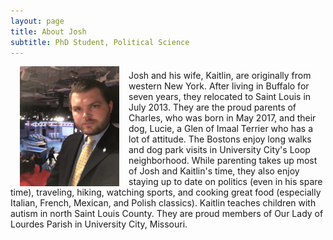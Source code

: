 ```yaml
---
layout: page
title: About Josh
subtitle: PhD Student, Political Science
---
```


<p><img align="left" style="padding: 0 15px" src="/img/debate.jpg" alt="Attending the WUSTL Presidential Debate (October 2016)" height="192" width="159"></p>
<p style="margin-top: 20px;"> </p>
<p>Josh and his wife, Kaitlin, are originally from western New York. After living in Buffalo for seven years, they relocated to Saint Louis in July 2013. They are the proud parents of Charles, who was born in May 2017, and their dog, Lucie, a Glen of Imaal Terrier who has a lot of attitude. The Bostons enjoy long walks and dog park visits in University City's Loop neighborhood. While parenting takes up most of Josh and Kaitlin's time, they also enjoy staying up to date on politics (even in his spare time), traveling, hiking, watching sports, and cooking great food (especially Italian, French, Mexican, and Polish classics). Kaitlin teaches children with autism in north Saint Louis County. They are proud members of Our Lady of Lourdes Parish in University City, Missouri.</p>
